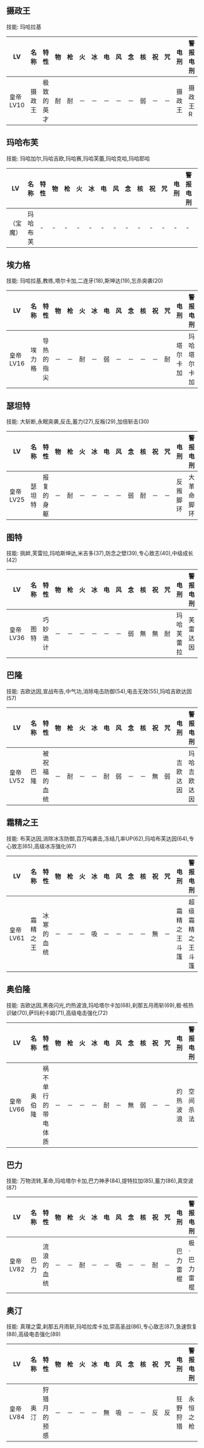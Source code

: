 ## 摄政王

技能: 玛哈拉基

| LV   | 名称 | 特性 | 物   | 枪   | 火   | 冰   | 电   | 风   | 念   | 核   | 祝   | 咒   | 电刑 | 警报电刑 | 装备类型 |
| ---- | ---- | ---- | ---- | ---- | ---- | ---- | ---- | ---- | ---- | ---- | ---- | ---- | ---- | -------- | -------- |
|皇帝LV10|摄政王|极致的英才|耐|耐|－|－|－|－|－|弱|－|－|摄政王|摄政王R|饰品|

## 玛哈布芙

技能: 玛哈加尔,玛哈吉欧,玛哈赛,玛哈芙蕾,玛哈克哈,玛哈耶哈

| LV   | 名称 | 特性 | 物   | 枪   | 火   | 冰   | 电   | 风   | 念   | 核   | 祝   | 咒   | 电刑 | 警报电刑 | 装备类型 |
| ---- | ---- | ---- | ---- | ---- | ---- | ---- | ---- | ---- | ---- | ---- | ---- | ---- | ---- | -------- | -------- |
|（宝魔）|玛哈布芙|-|-|-|-|-|-|-|-|-|-|-|-|-|-|

## 埃力格

技能: 玛哈拉基,教练,塔尔卡加,二连牙(18),斯坤达(19),忘杀突袭(20)

| LV   | 名称 | 特性 | 物   | 枪   | 火   | 冰   | 电   | 风   | 念   | 核   | 祝   | 咒   | 电刑 | 警报电刑 | 装备类型 |
| ---- | ---- | ---- | ---- | ---- | ---- | ---- | ---- | ---- | ---- | ---- | ---- | ---- | ---- | -------- | -------- |
|皇帝LV16|埃力格|导热的指尖|－|－|耐|－|弱|－|－|－|－|耐|塔尔卡加|玛哈塔尔卡加|技能卡|

## 瑟坦特

技能: 大斩断,永眠突袭,反击,蓄力(27),反叛(29),加倍斩击(30)

| LV   | 名称 | 特性 | 物   | 枪   | 火   | 冰   | 电   | 风   | 念   | 核   | 祝   | 咒   | 电刑 | 警报电刑 | 装备类型 |
| ---- | ---- | ---- | ---- | ---- | ---- | ---- | ---- | ---- | ---- | ---- | ---- | ---- | ---- | -------- | -------- |
|皇帝LV25|瑟坦特|报复的身躯|－|耐|－|－|－|－|弱|耐|－|－|反叛脚环|大革命脚环|饰品|

## 图特

技能: 挑衅,芙雷拉,玛哈斯坤达,米吉多(37),防念之壁(39),专心致志(40),中级成长(42)

| LV   | 名称 | 特性 | 物   | 枪   | 火   | 冰   | 电   | 风   | 念   | 核   | 祝   | 咒   | 电刑 | 警报电刑 | 装备类型 |
| ---- | ---- | ---- | ---- | ---- | ---- | ---- | ---- | ---- | ---- | ---- | ---- | ---- | ---- | -------- | -------- |
|皇帝LV36|图特|巧妙诡计|－|－|－|－|－|－|弱|無|無|耐|玛哈芙蕾拉|芙雷达因|技能卡|

## 巴隆

技能: 吉欧达因,宣战布告,中气功,消除电击防御(54),电击无效(55),玛哈吉欧达因(57)

| LV   | 名称 | 特性 | 物   | 枪   | 火   | 冰   | 电   | 风   | 念   | 核   | 祝   | 咒   | 电刑 | 警报电刑 | 装备类型 |
| ---- | ---- | ---- | ---- | ---- | ---- | ---- | ---- | ---- | ---- | ---- | ---- | ---- | ---- | -------- | -------- |
|皇帝LV52|巴隆|被祝福的血统|－|耐|－|－|耐|弱|－|－|無|弱|吉欧达因|玛哈吉欧达因|技能卡|

## 霜精之王

技能: 布芙达因,消除冰冻防御,百万吨袭击,冻结几率UP(62),玛哈布芙达因(64),专心致志(65),高级冰冻强化(67)

| LV   | 名称 | 特性 | 物   | 枪   | 火   | 冰   | 电   | 风   | 念   | 核   | 祝   | 咒   | 电刑 | 警报电刑 | 装备类型 |
| ---- | ---- | ---- | ---- | ---- | ---- | ---- | ---- | ---- | ---- | ---- | ---- | ---- | ---- | -------- | -------- |
|皇帝LV61|霜精之王|冰寒的血统|－|－|－|吸|－|－|－|－|無|－|霜精之王斗篷|超级霜精之王斗篷|防具|

## 奥伯隆

技能: 吉欧达因,黑夜闪光,灼热波浪,玛哈塔尔卡加(68),刹那五月雨斩(69),极·核热识破(70),萨玛利卡姆(71),高级电击强化(72)

| LV   | 名称 | 特性 | 物   | 枪   | 火   | 冰   | 电   | 风   | 念   | 核   | 祝   | 咒   | 电刑 | 警报电刑 | 装备类型 |
| ---- | ---- | ---- | ---- | ---- | ---- | ---- | ---- | ---- | ---- | ---- | ---- | ---- | ---- | -------- | -------- |
|皇帝LV66|奥伯隆|祸不单行的带电体质|－|－|－|－|耐|－|無|弱|－|－|灼热波浪|空间杀法|技能卡|

## 巴力

技能: 万物流转,革命,玛哈塔尔卡加,巴力神矛(84),提特拉加(85),蓄力(86),真空波(87)

| LV   | 名称 | 特性 | 物   | 枪   | 火   | 冰   | 电   | 风   | 念   | 核   | 祝   | 咒   | 电刑 | 警报电刑 | 装备类型 |
| ---- | ---- | ---- | ---- | ---- | ---- | ---- | ---- | ---- | ---- | ---- | ---- | ---- | ---- | -------- | -------- |
|皇帝LV82|巴力|流浪的血统|－|－|耐|－|－|吸|－|－|耐|－|巴力雷棍|极·巴力雷棍|春远程|

## 奥汀

技能: 真理之雷,刹那五月雨斩,玛哈拉库卡加,崇高圣战(86),专心致志(87),急速恢复(88),高级电击强化(89)

| LV   | 名称 | 特性 | 物   | 枪   | 火   | 冰   | 电   | 风   | 念   | 核   | 祝   | 咒   | 电刑 | 警报电刑 | 装备类型 |
| ---- | ---- | ---- | ---- | ---- | ---- | ---- | ---- | ---- | ---- | ---- | ---- | ---- | ---- | -------- | -------- |
|皇帝LV84|奥汀|狩猎月的预感|－|－|－|－|無|吸|－|－|反|反|狂野狩猎|永恒之枪|杏远程|

